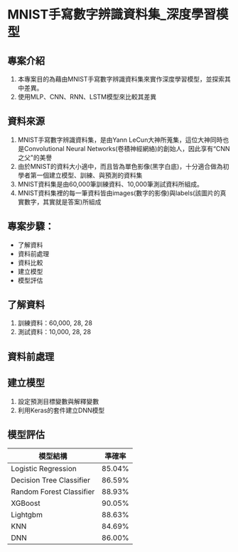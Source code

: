 # MNIST手寫數字辨識資料集_深度學習模型

## 專案介紹

1. 本專案目的為藉由MNIST手寫數字辨識資料集來實作深度學習模型，並探索其中差異。
2. 使用MLP、CNN、RNN、LSTM模型來比較其差異

## 資料來源

1. MNIST手寫數字辨識資料集，是由Yann LeCun大神所蒐集，這位大神同時也是Convolutional Neural Networks(卷積神經網絡)的創始人，因此享有“CNN 之父"的美譽
2. 由於MNIST的資料大小適中，而且皆為單色影像(黑字白底)，十分適合做為初學者第一個建立模型、訓練、與預測的資料集
3. MNIST資料集是由60,000筆訓練資料、10,000筆測試資料所組成。
4. MNIST資料集裡的每一筆資料皆由images(數字的影像)與labels(該圖片的真 實數字，其實就是答案)所組成

## 專案步驟：

- 了解資料
- 資料前處理
- 資料比較
- 建立模型
- 模型評估

## 了解資料

1. 訓練資料：60,000, 28, 28
2. 測試資料：10,000, 28, 28

## 資料前處理



## 建立模型

1. 設定預測目標變數與解釋變數
2. 利用Keras的套件建立DNN模型

## 模型評估
|         模型結構          |  準確率 |
| -------------------------|--------| 
|    Logistic Regression   | 85.04% |
| Decision Tree Classifier | 86.59% |
| Random Forest Classifier | 88.93% |
|          XGBoost         | 90.05% |
|          Lightgbm        | 88.63% |
|            KNN           | 84.69% |
|            DNN           | 86.00% |

